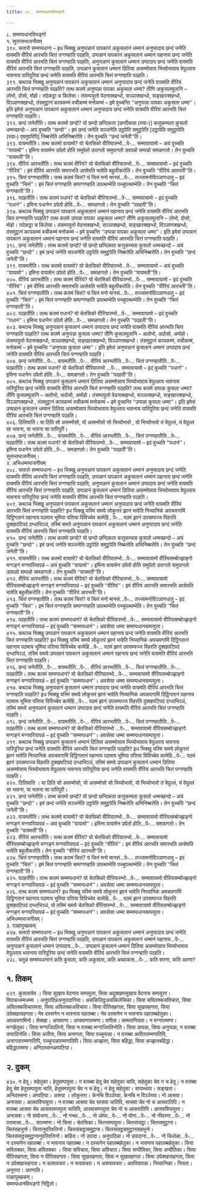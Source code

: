 ```yaml
---
title: ०८. सम्मप्पधानविभङ्गो

---
```

८. सम्मप्पधानविभङ्गो  
१. सुत्तन्तभाजनीयम्  
३९०. चत्तारो सम्मप्पधाना – इध भिक्खु अनुप्पन्नानं पापकानं अकुसलानं धम्मानं अनुप्पादाय छन्दं जनेति वायमति वीरियं आरभति चित्तं पग्गण्हाति पदहति, उप्पन्नानं पापकानं अकुसलानं धम्मानं पहानाय छन्दं जनेति वायमति वीरियं आरभति चित्तं पग्गण्हाति पदहति, अनुप्पन्नानं कुसलानं धम्मानं उप्पादाय छन्दं जनेति वायमति वीरियं आरभति चित्तं पग्गण्हाति पदहति, उप्पन्नानं कुसलानं धम्मानं ठितिया असम्मोसाय भिय्योभावाय वेपुल्लाय भावनाय पारिपूरिया छन्दं जनेति वायमति वीरियं आरभति चित्तं पग्गण्हाति पदहति।  
३९१. कथञ्च भिक्खु अनुप्पन्नानं पापकानं अकुसलानं धम्मानं अनुप्पादाय छन्दं जनेति वायमति वीरियं आरभति चित्तं पग्गण्हाति पदहति? तत्थ कतमे अनुप्पन्ना पापका अकुसला धम्मा? तीणि अकुसलमूलानि – लोभो, दोसो, मोहो। तदेकट्ठा च किलेसा। तंसम्पयुत्तो वेदनाक्खन्धो, सञ्ञाक्खन्धो, सङ्खारक्खन्धो, विञ्ञाणक्खन्धो, तंसमुट्ठानं कायकम्मं वचीकम्मं मनोकम्मं – इमे वुच्चन्ति ‘‘अनुप्पन्ना पापका अकुसला धम्मा’’। इति इमेसं अनुप्पन्नानं पापकानं अकुसलानं धम्मानं अनुप्पादाय छन्दं जनेति वायमति वीरियं आरभति चित्तं पग्गण्हाति पदहति।  
३९२. छन्दं जनेतीति। तत्थ कतमो छन्दो? यो छन्दो छन्दिकता [छन्दीकता (स्या॰)] कत्तुकम्यता कुसलो धम्मच्छन्दो – अयं वुच्चति ‘‘छन्दो’’। इमं छन्दं जनेति सञ्जनेति उट्ठपेति समुट्ठपेति [उट्ठापेति समुट्ठापेति (स्या॰) एवमुपरिपि] निब्बत्तेति अभिनिब्बत्तेति। तेन वुच्चति ‘‘छन्दं जनेती’’ति।  
३९३. वायमतीति। तत्थ कतमो वायामो? यो चेतसिको वीरियारम्भो…पे॰… सम्मावायामो – अयं वुच्चति ‘‘वायामो’’। इमिना वायामेन उपेतो होति समुपेतो उपागतो समुपागतो उपपन्नो सम्पन्नो समन्नागतो। तेन वुच्चति ‘‘वायमती’’ति।  
३९४. वीरियं आरभतीति। तत्थ कतमं वीरियं? यो चेतसिको वीरियारम्भो…पे॰… सम्मावायामो – इदं वुच्चति ‘‘वीरियं’’। इमं वीरियं आरभति समारभति आसेवति भावेति बहुलीकरोति। तेन वुच्चति ‘‘वीरियं आरभती’’ति।  
३९५. चित्तं पग्गण्हातीति। तत्थ कतमं चित्तं? यं चित्तं मनो मानसं…पे॰… तज्जामनोविञ्ञाणधातु – इदं वुच्चति ‘‘चित्तं’’। इमं चित्तं पग्गण्हाति सम्पग्गण्हाति उपत्थम्भेति पच्चुपत्थम्भेति। तेन वुच्चति ‘‘चित्तं पग्गण्हाती’’ति।  
३९६. पदहतीति। तत्थ कतमं पधानं? यो चेतसिको वीरियारम्भो…पे॰… सम्मावायामो – इदं वुच्चति ‘‘पधानं’’। इमिना पधानेन उपेतो होति…पे॰… समन्नागतो। तेन वुच्चति ‘‘पदहती’’ति।  
३९७. कथञ्च भिक्खु उप्पन्नानं पापकानं अकुसलानं धम्मानं पहानाय छन्दं जनेति वायमति वीरियं आरभति चित्तं पग्गण्हाति पदहति? तत्थ कतमे उप्पन्ना पापका अकुसला धम्मा? तीणि अकुसलमूलानि – लोभो, दोसो, मोहो। तदेकट्ठा च किलेसा। तंसम्पयुत्तो वेदनाक्खन्धो, सञ्ञाक्खन्धो, सङ्खारक्खन्धो, विञ्ञाणक्खन्धो, तंसमुट्ठानं कायकम्मं वचीकम्मं मनोकम्मं – इमे वुच्चन्ति ‘‘उप्पन्ना पापका अकुसला धम्मा’’। इति इमेसं उप्पन्नानं पापकानं अकुसलानं धम्मानं पहानाय छन्दं जनेति वायमति वीरियं आरभति चित्तं पग्गण्हाति पदहति।  
३९८. छन्दं जनेतीति। तत्थ कतमो छन्दो? यो छन्दो छन्दिकता कत्तुकम्यता कुसलो धम्मच्छन्दो – अयं वुच्चति ‘‘छन्दो’’। इमं छन्दं जनेति सञ्जनेति उट्ठपेति समुट्ठपेति निब्बत्तेति अभिनिब्बत्तेति। तेन वुच्चति ‘‘छन्दं जनेती’’ति।  
३९९. वायमतीति। तत्थ कतमो वायामो? यो चेतसिको वीरियारम्भो…पे॰… सम्मावायामो – अयं वुच्चति ‘‘वायामो’’। इमिना वायामेन उपेतो होति…पे॰… समन्नागतो। तेन वुच्चति ‘‘वायमती’’ति।  
४००. वीरियं आरभतीति। तत्थ कतमं वीरियं? यो चेतसिको वीरियारम्भो…पे॰… सम्मावायामो – इदं वुच्चति ‘‘वीरियं’’। इमं वीरियं आरभति समारभति आसेवति भावेति बहुलीकरोति। तेन वुच्चति ‘‘वीरियं आरभती’’ति।  
४०१. चित्तं पग्गण्हातीति। तत्थ कतमं चित्तं? यं चित्तं मनो मानसं…पे॰… तज्जामनोविञ्ञाणधातु – इदं वुच्चति ‘‘चित्तं’’। इमं चित्तं पग्गण्हाति सम्पग्गण्हाति उपत्थम्भेति पच्चुपत्थम्भेति। तेन वुच्चति ‘‘चित्तं पग्गण्हाती’’ति।  
४०२. पदहतीति। तत्थ कतमं पधानं? यो चेतसिको वीरियारम्भो…पे॰… सम्मावायामो – इदं वुच्चति ‘‘पधानं’’। इमिना पधानेन उपेतो होति…पे॰… समन्नागतो। तेन वुच्चति ‘‘पदहती’’ति।  
४०३. कथञ्च भिक्खु अनुप्पन्नानं कुसलानं धम्मानं उप्पादाय छन्दं जनेति वायमति वीरियं आरभति चित्तं पग्गण्हाति पदहति? तत्थ कतमे अनुप्पन्ना कुसला धम्मा? तीणि कुसलमूलानि – अलोभो, अदोसो, अमोहो। तंसम्पयुत्तो वेदनाक्खन्धो, सञ्ञाक्खन्धो, सङ्खारक्खन्धो, विञ्ञाणक्खन्धो। तंसमुट्ठानं कायकम्मं, वचीकम्मं, मनोकम्मं – इमे वुच्चन्ति ‘‘अनुप्पन्ना कुसला धम्मा’’। इति इमेसं अनुप्पन्नानं कुसलानं धम्मानं उप्पादाय छन्दं जनेति वायमति वीरियं आरभति चित्तं पग्गण्हाति पदहति।  
४०४. छन्दं जनेतीति…पे॰… वायमतीति…पे॰… वीरियं आरभतीति…पे॰… चित्तं पग्गण्हातीति…पे॰… पदहतीति। तत्थ कतमं पधानं? यो चेतसिको वीरियारम्भो …पे॰… सम्मावायामो – इदं वुच्चति ‘‘पधानं’’। इमिना पधानेन उपेतो होति…पे॰… समन्नागतो। तेन वुच्चति ‘‘पदहती’’ति।  
४०५. कथञ्च भिक्खु उप्पन्नानं कुसलानं धम्मानं ठितिया असम्मोसाय भिय्योभावाय वेपुल्लाय भावनाय पारिपूरिया छन्दं जनेति वायमति वीरियं आरभति चित्तं पग्गण्हाति पदहति? तत्थ कतमे उप्पन्ना कुसला धम्मा? तीणि कुसलमूलानि – अलोभो, अदोसो, अमोहो। तंसम्पयुत्तो वेदनाक्खन्धो, सञ्ञाक्खन्धो, सङ्खारक्खन्धो, विञ्ञाणक्खन्धो , तंसमुट्ठानं कायकम्मं वचीकम्मं मनोकम्मं – इमे वुच्चन्ति ‘‘उप्पन्ना कुसला धम्मा’’। इति इमेसं उप्पन्नानं कुसलानं धम्मानं ठितिया असम्मोसाय भिय्योभावाय वेपुल्लाय भावनाय पारिपूरिया छन्दं जनेति वायमति वीरियं आरभति चित्तं पग्गण्हाति पदहति।  
४०६. ठितियाति। या ठिति सो असम्मोसो, यो असम्मोसो सो भिय्योभावो , यो भिय्योभावो तं वेपुल्लं, यं वेपुल्लं सा भावना, या भावना सा पारिपूरी।  
४०७. छन्दं जनेतीति…पे॰… वायमतीति…पे॰… वीरियं आरभतीति…पे॰… चित्तं पग्गण्हातीति…पे॰… पदहतीति। तत्थ कतमं पधानं? यो चेतसिको वीरियारम्भो…पे॰… सम्मावायामो – इदं वुच्चति ‘‘पधानं’’। इमिना पधानेन उपेतो होति…पे॰… समन्नागतो। तेन वुच्चति ‘‘पदहती’’ति।  
सुत्तन्तभाजनीयम्।  
२. अभिधम्मभाजनीयम्  
४०८. चत्तारो सम्मप्पधाना – इध भिक्खु अनुप्पन्नानं पापकानं अकुसलानं धम्मानं अनुप्पादाय छन्दं जनेति वायमति वीरियं आरभति चित्तं पग्गण्हाति पदहति, उप्पन्नानं पापकानं अकुसलानं धम्मानं पहानाय छन्दं जनेति वायमति वीरियं आरभति चित्तं पग्गण्हाति पदहति, अनुप्पन्नानं कुसलानं धम्मानं उप्पादाय छन्दं जनेति वायमति वीरियं आरभति चित्तं पग्गण्हाति पदहति, उप्पन्नानं कुसलानं धम्मानं ठितिया असम्मोसाय भिय्योभावाय वेपुल्लाय भावनाय पारिपूरिया छन्दं जनेति वायमति वीरियं आरभति चित्तं पग्गण्हाति पदहति।  
४०९. कथञ्च भिक्खु अनुप्पन्नानं पापकानं अकुसलानं धम्मानं अनुप्पादाय छन्दं जनेति वायमति वीरियं आरभति चित्तं पग्गण्हाति पदहति? इध भिक्खु यस्मिं समये लोकुत्तरं झानं भावेति निय्यानिकं अपचयगामिं दिट्ठिगतानं पहानाय पठमाय भूमिया पत्तिया विविच्चेव कामेहि…पे॰… पठमं झानं उपसम्पज्ज विहरति दुक्खपटिपदं दन्धाभिञ्ञं, तस्मिं समये अनुप्पन्नानं पापकानं अकुसलानं धम्मानं अनुप्पादाय छन्दं जनेति वायमति वीरियं आरभति चित्तं पग्गण्हाति पदहति।  
४१०. छन्दं जनेतीति। तत्थ कतमो छन्दो? यो छन्दो छन्दिकता कत्तुकम्यता कुसलो धम्मच्छन्दो – अयं वुच्चति ‘‘छन्दो’’। इमं छन्दं जनेति सञ्जनेति उट्ठपेति समुट्ठपेति निब्बत्तेति अभिनिब्बत्तेति। तेन वुच्चति ‘‘छन्दं जनेती’’ति।  
४११. वायमतीति। तत्थ कतमो वायामो? यो चेतसिको वीरियारम्भो…पे॰… सम्मावायामो वीरियसम्बोज्झङ्गो मग्गङ्गं मग्गपरियापन्नं – अयं वुच्चति ‘‘वायामो’’। इमिना वायामेन उपेतो होति समुपेतो उपागतो समुपागतो उपपन्नो सम्पन्नो समन्नागतो। तेन वुच्चति ‘‘वायमती’’ति।  
४१२. वीरियं आरभतीति। तत्थ कतमं वीरियं? यो चेतसिको वीरियारम्भो…पे॰… सम्मावायामो वीरियसम्बोज्झङ्गो मग्गङ्गं मग्गपरियापन्नं – इदं वुच्चति ‘‘वीरियं’’। इमं वीरियं आरभति समारभति आसेवति भावेति बहुलीकरोति। तेन वुच्चति ‘‘वीरियं आरभती’’ति।  
४१३. चित्तं पग्गण्हातीति। तत्थ कतमं चित्तं? यं चित्तं मनो मानसं…पे॰… तज्जामनोविञ्ञाणधातु – इदं वुच्चति ‘‘चित्तं’’। इमं चित्तं पग्गण्हाति सम्पग्गण्हाति उपत्थम्भेति पच्चुपत्थम्भेति। तेन वुच्चति ‘‘चित्तं पग्गण्हाती’’ति।  
४१४. पदहतीति। तत्थ कतमं सम्मप्पधानं? यो चेतसिको वीरियारम्भो…पे॰… सम्मावायामो वीरियसम्बोज्झङ्गो मग्गङ्गं मग्गपरियापन्नं – इदं वुच्चति ‘‘सम्मप्पधानं’’। अवसेसा धम्मा सम्मप्पधानसम्पयुत्ता।  
४१५. कथञ्च भिक्खु उप्पन्नानं पापकानं अकुसलानं धम्मानं पहानाय छन्दं जनेति वायमति वीरियं आरभति चित्तं पग्गण्हाति पदहति? इध भिक्खु यस्मिं समये लोकुत्तरं झानं भावेति निय्यानिकं अपचयगामिं दिट्ठिगतानं पहानाय पठमाय भूमिया पत्तिया विविच्चेव कामेहि…पे॰… पठमं झानं उपसम्पज्ज विहरति दुक्खपटिपदं दन्धाभिञ्ञं, तस्मिं समये उप्पन्नानं पापकानं अकुसलानं धम्मानं पहानाय छन्दं जनेति वायमति वीरियं आरभति चित्तं पग्गण्हाति पदहति।  
४१६. छन्दं जनेतीति…पे॰… वायमतीति…पे॰… वीरियं आरभतीति…पे॰… चित्तं पग्गण्हातीति…पे॰… पदहतीति। तत्थ कतमं सम्मप्पधानं? यो चेतसिको वीरियारम्भो…पे॰… सम्मावायामो वीरियसम्बोज्झङ्गो मग्गङ्गं मग्गपरियापन्नं – इदं वुच्चति ‘‘सम्मप्पधानं’’। अवसेसा धम्मा सम्मप्पधानसम्पयुत्ता।  
४१७. कथञ्च भिक्खु अनुप्पन्नानं कुसलानं धम्मानं उप्पादाय छन्दं जनेति वायमति वीरियं आरभति चित्तं पग्गण्हाति पदहति? इध भिक्खु यस्मिं समये लोकुत्तरं झानं भावेति निय्यानिकं अपचयगामिं दिट्ठिगतानं पहानाय पठमाय भूमिया पत्तिया विविच्चेव कामेहि…पे॰… पठमं झानं उपसम्पज्ज विहरति दुक्खपटिपदं दन्धाभिञ्ञं, तस्मिं समये अनुप्पन्नानं कुसलानं धम्मानं उप्पादाय छन्दं जनेति वायमति वीरियं आरभति चित्तं पग्गण्हाति पदहति।  
४१८. छन्दं जनेतीति…पे॰… वायमतीति…पे॰… वीरियं आरभतीति…पे॰… चित्तं पग्गण्हातीति…पे॰… पदहतीति। तत्थ कतमं सम्मप्पधानं? यो चेतसिको वीरियारम्भो …पे॰… सम्मावायामो वीरियसम्बोज्झङ्गो मग्गङ्गं मग्गपरियापन्नं – इदं वुच्चति ‘‘सम्मप्पधानं’’। अवसेसा धम्मा सम्मप्पधानसम्पयुत्ता।  
४१९. कथञ्च भिक्खु उप्पन्नानं कुसलानं धम्मानं ठितिया असम्मोसाय भिय्योभावाय वेपुल्लाय भावनाय पारिपूरिया छन्दं जनेति वायमति वीरियं आरभति चित्तं पग्गण्हाति पदहति? इध भिक्खु यस्मिं समये लोकुत्तरं झानं भावेति निय्यानिकं अपचयगामिं दिट्ठिगतानं पहानाय पठमाय भूमिया पत्तिया विविच्चेव कामेहि…पे॰… पठमं झानं उपसम्पज्ज विहरति दुक्खपटिपदं दन्धाभिञ्ञं, तस्मिं समये उप्पन्नानं कुसलानं धम्मानं ठितिया असम्मोसाय भिय्योभावाय वेपुल्लाय भावनाय पारिपूरिया छन्दं जनेति वायमति वीरियं आरभति चित्तं पग्गण्हाति पदहति।  
४२०. ठितियाति । या ठिति सो असम्मोसो, यो असम्मोसो सो भिय्योभावो, यो भिय्योभावो तं वेपुल्लं, यं वेपुल्लं सा भावना, या भावना सा पारिपूरी।  
४२१. छन्दं जनेतीति। तत्थ कतमो छन्दो? यो छन्दो छन्दिकता कत्तुकम्यता कुसलो धम्मच्छन्दो – अयं वुच्चति ‘‘छन्दो’’। इमं छन्दं जनेति सञ्जनेति उट्ठपेति समुट्ठपेति निब्बत्तेति अभिनिब्बत्तेति। तेन वुच्चति ‘‘छन्दं जनेती’’ति।  
४२२. वायमतीति। तत्थ कतमो वायामो? यो चेतसिको वीरियारम्भो…पे॰… सम्मावायामो वीरियसम्बोज्झङ्गो मग्गङ्गं मग्गपरियापन्नं – अयं वुच्चति ‘‘वायामो’’। इमिना वायामेन उपेतो होति…पे॰… समन्नागतो। तेन वुच्चति ‘‘वायमती’’ति।  
४२३. वीरियं आरभतीति। तत्थ कतमं वीरियं? यो चेतसिको वीरियारम्भो…पे॰… सम्मावायामो वीरियसम्बोज्झङ्गो मग्गङ्गं मग्गपरियापन्नं – इदं वुच्चति ‘‘वीरियं’’। इमं वीरियं आरभति समारभति आसेवति भावेति बहुलीकरोति। तेन वुच्चति ‘‘वीरियं आरभती’’ति।  
४२४. चित्तं पग्गण्हातीति। तत्थ कतमं चित्तं? यं चित्तं मनो मानसं…पे॰… तज्जामनोविञ्ञाणधातु – इदं वुच्चति ‘‘चित्तं’’। इमं चित्तं पग्गण्हाति सम्पग्गण्हाति उपत्थम्भेति पच्चुपत्थम्भेति। तेन वुच्चति ‘‘चित्तं पग्गण्हाती’’ति।  
४२५. पदहतीति। तत्थ कतमं सम्मप्पधानं? यो चेतसिको वीरियारम्भो…पे॰… सम्मावायामो वीरियसम्बोज्झङ्गो मग्गङ्गं मग्गपरियापन्नं – इदं वुच्चति ‘‘सम्मप्पधानं’’। अवसेसा धम्मा सम्मप्पधानसम्पयुत्ता।  
४२६. तत्थ कतमं सम्मप्पधानं? इध भिक्खु यस्मिं समये लोकुत्तरं झानं भावेति निय्यानिकं अपचयगामिं दिट्ठिगतानं पहानाय पठमाय भूमिया पत्तिया विविच्चेव कामेहि…पे॰… पठमं झानं उपसम्पज्ज विहरति दुक्खपटिपदं दन्धाभिञ्ञं, यो तस्मिं समये चेतसिको वीरियारम्भो…पे॰… सम्मावायामो वीरियसम्बोज्झङ्गो मग्गङ्गं मग्गपरियापन्नं – इदं वुच्चति ‘‘सम्मप्पधानं’’। अवसेसा धम्मा सम्मप्पधानसम्पयुत्ता।  
अभिधम्मभाजनीयम्।  
३. पञ्हापुच्छकम्  
४२७. चत्तारो सम्मप्पधाना – इध भिक्खु अनुप्पन्नानं पापकानं अकुसलानं धम्मानं अनुप्पादाय छन्दं जनेति वायमति वीरियं आरभति चित्तं पग्गण्हाति पदहति, उप्पन्नानं पापकानं अकुसलानं धम्मानं पहानाय…पे॰… अनुप्पन्नानं कुसलानं धम्मानं उप्पादाय…पे॰… उप्पन्नानं कुसलानं धम्मानं ठितिया असम्मोसाय भिय्योभावाय वेपुल्लाय भावनाय पारिपूरिया छन्दं जनेति वायमति वीरियं आरभति चित्तं पग्गण्हाति पदहति।  
४२८. चतुन्नं सम्मप्पधानानं कति कुसला, कति अकुसला, कति अब्याकता…पे॰… कति सरणा, कति अरणा?  


## १. तिकम्

४२९. कुसलायेव । सिया सुखाय वेदनाय सम्पयुत्ता, सिया अदुक्खमसुखाय वेदनाय सम्पयुत्ता। विपाकधम्मधम्मा । अनुपादिन्नअनुपादानिया। असंकिलिट्ठअसंकिलेसिका। सिया सवितक्कसविचारा, सिया अवितक्कविचारमत्ता, सिया अवितक्कअविचारा। सिया पीतिसहगता, सिया सुखसहगता, सिया उपेक्खासहगता। नेव दस्सनेन न भावनाय पहातब्बा। नेव दस्सनेन न भावनाय पहातब्बहेतुका। अपचयगामिनो। सेक्खा। अप्पमाणा। अप्पमाणारम्मणा। पणीता। सम्मत्तनियता। न मग्गारम्मणा। मग्गहेतुका। सिया मग्गाधिपतिनो, सिया न वत्तब्बा मग्गाधिपतिनोति। सिया उप्पन्ना, सिया अनुप्पन्ना, न वत्तब्बा उप्पादिनोति। सिया अतीता, सिया अनागता, सिया पच्चुप्पन्ना। न वत्तब्बा अतीतारम्मणातिपि, अनागतारम्मणातिपि, पच्चुप्पन्नारम्मणातिपि। सिया अज्झत्ता, सिया बहिद्धा, सिया अज्झत्तबहिद्धा। बहिद्धारम्मणा। अनिदस्सनअप्पटिघा।  


## २. दुकम्

४३०. न हेतू। सहेतुका। हेतुसम्पयुत्ता। न वत्तब्बा हेतू चेव सहेतुका चाति, सहेतुका चेव न च हेतू। न वत्तब्बा हेतू चेव हेतुसम्पयुत्ता चाति, हेतुसम्पयुत्ता चेव न च हेतू। न हेतू सहेतुका। सप्पच्चया। सङ्खता। अनिदस्सना। अप्पटिघा। अरूपा । लोकुत्तरा। केनचि विञ्ञेय्या, केनचि न विञ्ञेय्या। नो आसवा। अनासवा। आसवविप्पयुत्ता। न वत्तब्बा आसवा चेव सासवा चातिपि, सासवा चेव नो च आसवातिपि। न वत्तब्बा आसवा चेव आसवसम्पयुत्ता चातिपि, आसवसम्पयुत्ता चेव नो च आसवातिपि। आसवविप्पयुत्ता। अनासवा। नो संयोजना…पे॰… नो गन्था…पे॰… नो ओघा…पे॰… नो योगा…पे॰… नो नीवरणा…पे॰… नो परामासा…पे॰… सारम्मणा। नो चित्ता। चेतसिका। चित्तसम्पयुत्ता। चित्तसंसट्ठा। चित्तसमुट्ठाना। चित्तसहभुनो। चित्तानुपरिवत्तिनो। चित्तसंसट्ठसमुट्ठाना। चित्तसंसट्ठसमुट्ठानसहभुनो। चित्तसंसट्ठसमुट्ठानानुपरिवत्तिनो। बाहिरा। नो उपादा। अनुपादिन्ना। नो उपादाना…पे॰… नो किलेसा…पे॰… न दस्सनेन पहातब्बा। न भावनाय पहातब्बा। न दस्सनेन पहातब्बहेतुका। न भावनाय पहातब्बहेतुका। सिया सवितक्का, सिया अवितक्का । सिया सविचारा, सिया अविचारा। सिया सप्पीतिका, सिया अप्पीतिका। सिया पीतिसहगता, सिया न पीतिसहगता। सिया सुखसहगता, सिया न सुखसहगता। सिया उपेक्खासहगता, सिया न उपेक्खासहगता। न कामावचरा। न रूपावचरा। न अरूपावचरा। अपरियापन्ना। निय्यानिका। नियता। अनुत्तरा। अरणाति।  
पञ्हापुच्छकम्।  
सम्मप्पधानविभङ्गो निट्ठितो।  